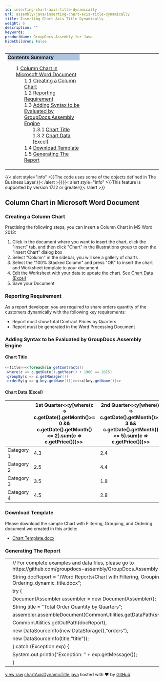 ```yaml
---
id: inserting-chart-axis-title-dynamically
url: assembly/java/inserting-chart-axis-title-dynamically
title: Inserting Chart Axis Title Dynamically
weight: 6
description: ""
keywords: 
productName: GroupDocs.Assembly for Java
hideChildren: False
---
```

<table class="sectionMacro" border="0" cellpadding="5" cellspacing="0" width="100%"><tbody><tr><td valign="top" width="50%"><div class="panel" style="border-top-width: 1px; border-right-width: 1px; border-bottom-width: 1px; border-left-width: 1px;"><div class="panelHeader" style="border-bottom-width: 1px; background-color: rgb(176, 196, 222);"><b>Contents Summary</b></div><div class="panelContent"><style type="text/css">div.rbtoc1593026732227 { padding-top: 0px; padding-right: 0px; padding-bottom: 0px; padding-left: 0px; }div.rbtoc1593026732227 ul { list-style-type: none; list-style-image: none; margin-left: 0px; }div.rbtoc1593026732227 li { margin-left: 0px; padding-left: 0px; }</style><div class="toc rbtoc1593026732227"><ul class="toc-indentation"><li><span class="TOCOutline">1</span> <a href="#InsertingChartAxisTitleDynamically-ColumnChartinMicrosoftWordDocument">Column Chart in Microsoft Word Document</a><ul class="toc-indentation"><li><span class="TOCOutline">1.1</span> <a href="#InsertingChartAxisTitleDynamically-CreatingaColumnChart">Creating a Column Chart</a></li><li><span class="TOCOutline">1.2</span> <a href="#InsertingChartAxisTitleDynamically-ReportingRequirement">Reporting Requirement</a></li><li><span class="TOCOutline">1.3</span> <a href="#InsertingChartAxisTitleDynamically-AddingSyntaxtobeEvaluatedbyGroupDocs.AssemblyEngine">Adding Syntax to be Evaluated by GroupDocs.Assembly Engine</a><ul class="toc-indentation"><li><span class="TOCOutline">1.3.1</span> <a href="#InsertingChartAxisTitleDynamically-ChartTitle">Chart Title</a></li><li><span class="TOCOutline">1.3.2</span> <a href="#InsertingChartAxisTitleDynamically-ChartData(Excel)">Chart Data (Excel)</a></li></ul></li><li><span class="TOCOutline">1.4</span> <a href="#InsertingChartAxisTitleDynamically-DownloadTemplate">Download Template</a></li><li><span class="TOCOutline">1.5</span> <a href="#InsertingChartAxisTitleDynamically-GeneratingTheReport">Generating The Report</a></li></ul></li></ul></div></div></div></td><td valign="top" width="15%">&nbsp;</td><td valign="top" width="35%">&nbsp;</td></tr></tbody></table>

{{< alert style="info" >}}The code uses some of the objects defined in The Business Layer.{{< /alert >}}{{< alert style="info" >}}This feature is supported by version 17.12 or greater{{< /alert >}}

## Column Chart in Microsoft Word Document

### Creating a Column Chart

Practising the following steps, you can insert a Column Chart in MS Word 2013:

1.  Click in the document where you want to insert the chart, click the "Insert" tab, and then click "Chart" in the illustrations group to open the "Insert Chart" dialog box
2.  Select "Column" in the sidebar, you will see a gallery of charts
3.  Select the "100% Stacked Column" and press "OK" to insert the chart and Worksheet template to your document
4.  Edit the Worksheet with your data to update the chart. See [Chart Data (Excel)](Column%2BChart%2Bin%2BWord%2BProcessing%2BDocument.html#ColumnChartinWordProcessingDocument-ChartData(Excel))
5.  Save your Document

### Reporting Requirement

As a report developer, you are required to share orders quantity of the customers dynamically with the following key requirements:

*   Report must show total Contract Prices by Quarters
*   Report must be generated in the Word Processing Document

### Adding Syntax to be Evaluated by GroupDocs.Assembly Engine

#### Chart Title

```csharp
<<title>><<foreach[in getContracts()
.where(c => c.getDate().getYear() + 1900 == 2015)
.groupBy(c => c.getManager())
.orderBy(g => g.key.getName())]>><<x[key.getName()]>>
```

#### Chart Data (Excel)

|   | 1st Quarter<<y[where(c => c.getDate().getMonth()>= 0 && c.getDate().getMonth() <= 2).sum(c => c.getPrice())]>>  | 2nd Quarter<<y[where(c => c.getDate().getMonth()>= 3 && c.getDate().getMonth() <= 5).sum(c => c.getPrice())]>> | 3rd Quarter<<y[where(c => c.getDate().getMonth()>= 6 && c.getDate().getMonth()<= 8).sum(c => c.getPrice())]>> | 4th Quarter<<y[where(c => c.getDate().getMonth()>= 9 && c.getDate().getMonth()<= 11).sum(c => c.getPrice())]>> |
| --- | --- | --- | --- | --- |
| Category 1 | 4.3 | 2.4 | 2 | 3 |
| Category 2 | 2.5 | 4.4 | 2 | 2 |
| Category 3 | 3.5 | 1.8 | 3 | 5 |
| Category 4 | 4.5 | 2.8 | 5 | 2 |

### Download Template

Please download the sample Chart with Filtering, Grouping, and Ordering document we created in this article:

*   [Chart Template.docx](https://github.com/groupdocs-assembly/GroupDocs.Assembly-for-Java/blob/master/Examples/GroupDocs.Assembly.Examples.Java/Data/Storage/Word%20Templates/Chart%20with%20Filtering%2C%20Grouping%2C%20and%20Ordering_dynamic_title.docx)

### Generating The Report

<table class="highlight tab-size js-file-line-container" data-tab-size="8" data-paste-markdown-skip=""><tbody><tr><td id="file-chartaxisdynamictitle-java-L1" class="blob-num js-line-number" data-line-number="1"></td><td id="file-chartaxisdynamictitle-java-LC1" class="blob-code blob-code-inner js-file-line"><span class="pl-c"><span class="pl-c">//</span> For complete examples and data files, please go to https://github.com/groupdocs-assembly/GroupDocs.Assembly-for-Java</span></td></tr><tr><td id="file-chartaxisdynamictitle-java-L2" class="blob-num js-line-number" data-line-number="2"></td><td id="file-chartaxisdynamictitle-java-LC2" class="blob-code blob-code-inner js-file-line"><span class="pl-smi">String</span> docReport <span class="pl-k">=</span> <span class="pl-s"><span class="pl-pds">"</span>/Word Reports/Chart with Filtering, Grouping, and Ordering_dynamic_title.docx<span class="pl-pds">"</span></span>;</td></tr><tr><td id="file-chartaxisdynamictitle-java-L3" class="blob-num js-line-number" data-line-number="3"></td><td id="file-chartaxisdynamictitle-java-LC3" class="blob-code blob-code-inner js-file-line"><span class="pl-k">try</span> {</td></tr><tr><td id="file-chartaxisdynamictitle-java-L4" class="blob-num js-line-number" data-line-number="4"></td><td id="file-chartaxisdynamictitle-java-LC4" class="blob-code blob-code-inner js-file-line"><span class="pl-smi">DocumentAssembler</span> assembler <span class="pl-k">=</span> <span class="pl-k">new</span> <span class="pl-smi">DocumentAssembler</span>();</td></tr><tr><td id="file-chartaxisdynamictitle-java-L5" class="blob-num js-line-number" data-line-number="5"></td><td id="file-chartaxisdynamictitle-java-LC5" class="blob-code blob-code-inner js-file-line"><span class="pl-smi">String</span> title <span class="pl-k">=</span> <span class="pl-s"><span class="pl-pds">"</span>Total Order Quantity by Quarters<span class="pl-pds">"</span></span>;</td></tr><tr><td id="file-chartaxisdynamictitle-java-L6" class="blob-num js-line-number" data-line-number="6"></td><td id="file-chartaxisdynamictitle-java-LC6" class="blob-code blob-code-inner js-file-line">assembler<span class="pl-k">.</span>assembleDocument(<span class="pl-smi">CommonUtilities</span><span class="pl-k">.</span>getDataPath(srcDocument),</td></tr><tr><td id="file-chartaxisdynamictitle-java-L7" class="blob-num js-line-number" data-line-number="7"></td><td id="file-chartaxisdynamictitle-java-LC7" class="blob-code blob-code-inner js-file-line"><span class="pl-smi">CommonUtilities</span><span class="pl-k">.</span>getOutPath(docReport),</td></tr><tr><td id="file-chartaxisdynamictitle-java-L8" class="blob-num js-line-number" data-line-number="8"></td><td id="file-chartaxisdynamictitle-java-LC8" class="blob-code blob-code-inner js-file-line"><span class="pl-k">new</span> <span class="pl-smi">DataSourceInfo</span>(<span class="pl-k">new</span> <span class="pl-smi">DataStorage</span>(),<span class="pl-s"><span class="pl-pds">"</span>orders<span class="pl-pds">"</span></span>),</td></tr><tr><td id="file-chartaxisdynamictitle-java-L9" class="blob-num js-line-number" data-line-number="9"></td><td id="file-chartaxisdynamictitle-java-LC9" class="blob-code blob-code-inner js-file-line"><span class="pl-k">new</span> <span class="pl-smi">DataSourceInfo</span>(title,<span class="pl-s"><span class="pl-pds">"</span>title<span class="pl-pds">"</span></span>));</td></tr><tr><td id="file-chartaxisdynamictitle-java-L10" class="blob-num js-line-number" data-line-number="10"></td><td id="file-chartaxisdynamictitle-java-LC10" class="blob-code blob-code-inner js-file-line">} <span class="pl-k">catch</span> (<span class="pl-smi">Exception</span> exp) {</td></tr><tr><td id="file-chartaxisdynamictitle-java-L11" class="blob-num js-line-number" data-line-number="11"></td><td id="file-chartaxisdynamictitle-java-LC11" class="blob-code blob-code-inner js-file-line"><span class="pl-smi">System</span><span class="pl-k">.</span>out<span class="pl-k">.</span>println(<span class="pl-s"><span class="pl-pds">"</span>Exception: <span class="pl-pds">"</span></span> <span class="pl-k">+</span> exp<span class="pl-k">.</span>getMessage());</td></tr><tr><td id="file-chartaxisdynamictitle-java-L12" class="blob-num js-line-number" data-line-number="12"></td><td id="file-chartaxisdynamictitle-java-LC12" class="blob-code blob-code-inner js-file-line">}</td></tr></tbody></table>

[view raw](https://gist.github.com/GroupDocsGists/a7289c11e8649e727dba5415fbe757ea/raw/7aae2d733d2658dc42e14b5d8df6d8e8232865d6/chartAxisDynamicTitle.java) [chartAxisDynamicTitle.java](https://gist.github.com/GroupDocsGists/a7289c11e8649e727dba5415fbe757ea#file-chartaxisdynamictitle-java) hosted with ❤ by [GitHub](https://github.com)

